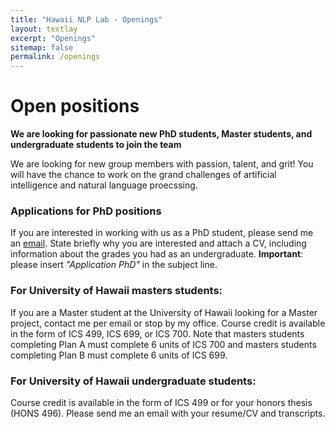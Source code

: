 ```yaml
---
title: "Hawaii NLP Lab - Openings"
layout: textlay
excerpt: "Openings"
sitemap: false
permalink: /openings
---
```


# Open positions

**We are  looking for passionate new PhD students, Master students, and undergraduate students to join the team**

We are  looking for new group members with passion, talent, and grit! You will have the chance to work on the grand challenges of artificial intelligence and natural language proecssing. 

### Applications for PhD positions
If you are interested in working with us as a PhD student, please send me an [email](mailto:haopengz@hawaii.edu). State briefly why you are interested and attach a CV, including information about the grades you had as an undergraduate. **Important**: please insert _"Application PhD"_ in the subject line. 

### For University of Hawaii masters students:
If you are a Master student at the University of Hawaii looking for a Master project, contact me per email or stop by my office. Course credit is available in the form of ICS 499, ICS 699, or ICS 700. Note that masters students completing Plan A must complete 6 units of ICS 700 and masters students completing Plan B must complete 6 units of ICS 699. 



### For University of Hawaii undergraduate students:
 Course credit is available in the form of ICS 499 or for your honors thesis (HONS 496). Please send me an email with your resume/CV and transcripts.

